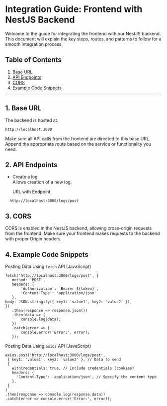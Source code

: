 # Integration Guide: Frontend with NestJS Backend
Welcome to the guide for integrating the frontend with our NestJS backend. This document will explain the key steps, routes, and patterns to follow for a smooth integration process.

## Table of Contents
1. [Base URL](#base-url)
2. [API Endpoints](#api-endpoints)
3. [CORS](#cors)
4. [Example Code Snippets](#example-code-snippets)

_________________________________________________________________________________________________

## 1. Base URL
   The backend is hosted at:
     
   ```
   http://localhost:3000
  ```
   Make sure all API calls from the frontend are directed to this base URL. Append the appropriate route based on the service or functionality you need.

## 2. API Endpoints
  - Create a log<br>
    Allows creation of a new log.

    URL with Endpoint
  ```
    http://localhost:3000/logs/post
```
## 3. CORS
CORS is enabled in the NestJS backend, allowing cross-origin requests from the frontend. Make sure your frontend makes requests to the backend with proper Origin headers.

## 4. Example Code Snippets
 Posting Data Using `fetch` API (JavaScript)
 ```
fetch('http://localhost:3000/logs/post', {
    method: 'POST',
    headers: {
        'Authorization': `Bearer ${token}`,
        'Content-Type': 'application/json'
    },
body: JSON.stringify({ key1: 'value1', key2: 'value2' }), 
})
    .then(response => response.json())
    .then(data => {
        console.log(data);
    })
    .catch(error => {
        console.error('Error:', error);
    });
```
 Posting Data Using `axios` API (JavaScript)
 ```
axios.post('http://localhost:3000/logs/post', 
  { key1: 'value1', key2: 'value2' }, // Data to send
  {
    withCredentials: true, // Include credentials (cookies)
    headers: {
      'Content-Type': 'application/json', // Specify the content type
    },
  }
)
.then(response => console.log(response.data))
.catch(error => console.error('Error:', error));
```


